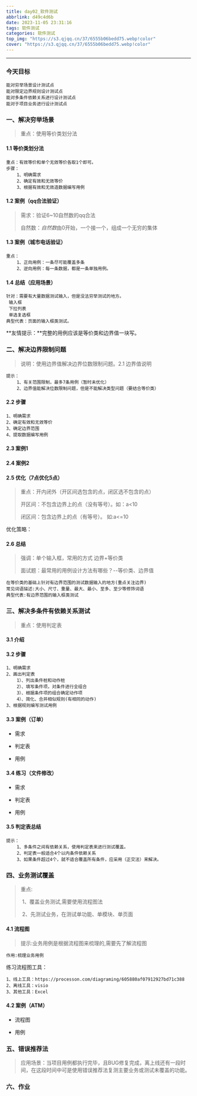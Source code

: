 ```yaml
---
title: day02_软件测试
abbrlink: d49c4d6b
date: 2023-11-05 23:31:16
tags: 软件测试
categories: 软件测试
top_img: "https://s3.qjqq.cn/37/6555b06bedd75.webp!color"
cover: "https://s3.qjqq.cn/37/6555b06bedd75.webp!color"
---
```



---

### 今天目标

```
能对穷举场景设计测试点
能对限定边界规则设计测试点
能对多条件依赖关系进行设计测试点
能对于项目业务进行设计测试点
```

### 一、解决穷举场景

> 重点：使用等价类划分法

#### 1.1 等价类划分法


```
重点：有效等价和单个无效等价各取1个即可。
步骤：
	1、明确需求
	2、确定有效和无效等价
	3、根据有效和无效造数据编写用例
```



#### 1.2 案例（qq合法验证）

> 需求：验证6~10自然数的qq合法
>
> 自然数：*自然数*由0开始，一个接一个，组成一个无穷的集体



#### 1.3 案例（城市电话验证）




```
重点：
	1、正向用例：一条尽可能覆盖多条
	2、逆向用例：每一条数据，都是一条单独用例。
```

#### 1.4 总结（应用场景）

```
针对：需要有大量数据测试输入，但是没法穷举测试的地方。 
 输入框
 下拉列表
 单选复选框
典型代表：页面的输入框类测试。
```

**友情提示：**完整的用例应该是等价类和边界值一块写。

### 二、解决边界限制问题

> 说明：使用边界值解决边界位数限制问题。2.1 边界值说明


```
提示：
	1、有关范围限制，最多7条用例（暂时未优化）
	2、边界值能解决位数限制问题，但是不能解决类型问题（要结合等价类）
```

#### 2.2 步骤

```
1、明确需求
2、确定有效和无效等价
3、确定边界范围
4、提取数据编写用例
```

#### 2.3 案例1



#### 2.4 案例2



#### 2.5 优化（7点优化5点）

> 重点：开内闭外（开区间选包含的点，闭区选不包含的点）
>
> 开区间：不包含边界上的点（没有等号）。如：a<10
>
> 闭区间：包含边界上的点（有等号）。 如:a<=10

优化策略：


#### 2.6 总结

> 强调：单个输入框，常用的方式 边界+等价类
>
> 面试题：最常用的用例设计方法有哪些？--等价类、边界值

```
在等价类的基础上针对有边界范围的测试数据输入的地方(重点关注边界) 
常见词语描述:大小、尺寸、重量、最大、最小、至多、至少等修饰词语 
典型代表:有边界范围的输入框类测试
```

### 三、解决多条件有依赖关系测试

> 重点：使用判定表

#### 3.1 介绍


#### 3.2 步骤

```
1、明确需求
2、画出判定表
 	1）、列出条件桩和动作桩 
 	2）、填写条件项，对条件进行全组合 
 	3）、根据条件项的组合确定动作项 
 	4）、简化、合并相似规则(有相同的动作)
3、根据规则编写测试用例
```

#### 3.3 案例（订单）

- 需求


- 判定表


- 用例


#### 3.4 练习（文件修改）

- 需求


- 判定表


- 用例


#### 3.5 判定表总结


```
提示：
	1、多条件之间有依赖关系，使用判定表来进行测试覆盖。
	2、判定表一般适合4个以内条件依赖关系
	3、如果条件超过4个，就不适合覆盖所有条件，应采用（正交法）来解决。
```

### 四、业务测试覆盖

>  重点:
>
>  ​	1、覆盖业务测试,需要使用流程图法
>
>  ​	2、先测试业务，在测试单功能、单模块、单页面

#### 4.1 流程图

>  提示:业务用例是根据流程图来梳理的,需要先了解流程图


```
作用:梳理业务用例
```

练习流程图工具：

```
1、线上工具：https://processon.com/diagraming/605880af07912927bd71c388
2、离线工具：visio
3、其他工具：Excel
```

#### 4.2 案例（ATM）

- 流程图



- 用例


### 五、错误推荐法

> 应用场景：当项目用例都执行完毕，且BUG修复完成，离上线还有一段时间，在这段时间中可是使用错误推荐法复测主要业务或测试未覆盖的功能。


### 六、作业

